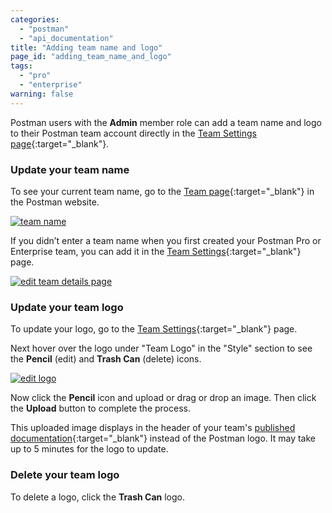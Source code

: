 ```yaml
---
categories:
  - "postman"
  - "api_documentation"
title: "Adding team name and logo"
page_id: "adding_team_name_and_logo"
tags: 
  - "pro"
  - "enterprise"
warning: false
---
```


Postman users with the **Admin** member role can add a team name and logo to their Postman team account directly in the [Team Settings page]({{site.pm.gs}}/dashboard/teams/edit){:target="_blank"}.

### Update your team name

To see your current team name, go to the [Team page]({{site.pm.gs}}/dashboard/teams){:target="_blank"} in the Postman website.

[![team name](https://s3.amazonaws.com/postman-static-getpostman-com/postman-docs/WS-docs-team2.png)](https://s3.amazonaws.com/postman-static-getpostman-com/postman-docs/WS-docs-team2.png)

If you didn’t enter a team name when you first created your Postman Pro or Enterprise team, you can add it in the [Team Settings]({{site.pm.gs}}/dashboard/teams/edit){:target="_blank"} page.

[![edit team details page](https://s3.amazonaws.com/postman-static-getpostman-com/postman-docs/WS-team-settings-plain.png)](https://s3.amazonaws.com/postman-static-getpostman-com/postman-docs/WS-team-settings-plain.png)

### Update your team logo

To update your logo, go to the [Team Settings]({{site.pm.gs}}/dashboard/teams/edit){:target="_blank"} page.

Next hover over the logo under "Team Logo" in the "Style" section to see the **Pencil** (edit) and **Trash Can** (delete) icons.

[![edit logo](https://s3.amazonaws.com/postman-static-getpostman-com/postman-docs/WS-team-logo-edit.png)](https://s3.amazonaws.com/postman-static-getpostman-com/postman-docs/WS-team-logo-edit.png)

Now click the **Pencil** icon and upload or drag or drop an image. Then click the **Upload** button to complete the process.

This uploaded image displays in the header of your team's [published documentation](/docs/postman/api_documentation/publishing_public_docs){:target="_blank"} instead of the Postman logo. It may take up to 5 minutes for the logo to update.

### Delete your team logo

To delete a logo, click the **Trash Can** logo.






